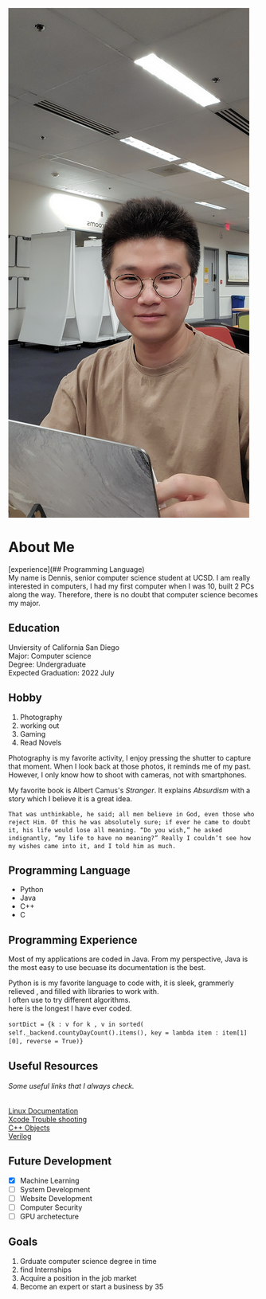 ![Profile Picture](IMG_3738.JPG)

# About Me 
[experience](## Programming Language)\
My name is Dennis, senior computer science student at UCSD. I am really interested in computers, I had my first computer when I was 10, built 2 PCs along the way. 
Therefore, there is no doubt that computer science becomes my major. 

## Education 
Unviersity of California San Diego \
Major: Computer science \
Degree: Undergraduate \
Expected Graduation: 2022 July 



## Hobby 
1. Photography
2. working out
3. Gaming 
4. Read Novels

Photography is my favorite activity, I enjoy pressing the shutter to capture that moment. When I look back at those photos, it reminds me of my past. However, I only know how to shoot with cameras, not with smartphones. 

My favorite book is Albert Camus's _Stranger_. It explains _Absurdism_ with a story which I believe it is a great idea. 

```
That was unthinkable, he said; all men believe in God, even those who reject Him. Of this he was absolutely sure; if ever he came to doubt it, his life would lose all meaning. “Do you wish,” he asked indignantly, “my life to have no meaning?” Really I couldn’t see how my wishes came into it, and I told him as much.
```

## Programming Language 
- Python
- Java
- C++ 
- C 


## Programming Experience 
Most of my applications are coded in Java. From my perspective, Java is the most easy to use becuase its documentation is the best. 

Python is is my favorite language to code with, it is sleek, grammerly relieved , and filled with libraries to work with. \
I often use to try different algorithms.\
here is the longest I have ever coded.

`sortDict = {k : v for k , v in sorted( self._backend.countyDayCount().items(), key = lambda item : item[1][0], reverse = True)} `

## Useful Resources
###### Some useful links that I always check.
[Linux Documentation](https://man7.org/linux/man-pages/man7/man.7.html)\
[Xcode Trouble shooting](https://stackoverflow.com/questions/23438393/new-to-xcode-cant-open-files-in-c)\
[C++ Objects](https://stackoverflow.com/questions/1380463/sorting-a-vector-of-custom-objects)\
[Verilog](https://www.asic-world.com/systemverilog/index.html)



## Future Development
- [x] Machine Learning 
- [ ] System Development 
- [ ] Website Development 
- [ ] Computer Security 
- [ ] GPU archetecture

## Goals 
1. Grduate computer science degree in time 
2. find Internships 
3. Acquire a position in the job market 
4. Become an expert or start a business by 35 



